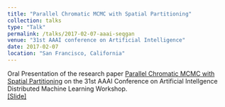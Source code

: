 ```yaml
---
title: "Parallel Chromatic MCMC with Spatial Partitioning"
collection: talks
type: "Talk"
permalink: /talks/2017-02-07-aaai-seqgan
venue: "31st AAAI conference on Artificial Intelligence"
date: 2017-02-07
location: "San Francisco, California"
---
```


Oral Presentation of the research paper [Parallel Chromatic MCMC with Spatial Partitioning](https://arxiv.org/abs/1612.00595) on the 31st AAAI Conference on Artificial Intellgence Distributed Machine Learning Workshop.<br>
[[Slide]](http://kadysongbb.github.io/files/2017-02-07-aaai-chromatic-mcmc.pdf)